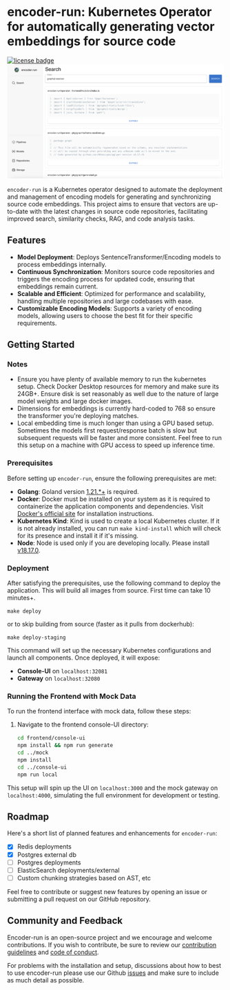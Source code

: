 # encoder-run: Kubernetes Operator for automatically generating vector embeddings for source code
[![license badge](https://img.shields.io/badge/license-Apache--2.0-green.svg)](LICENSE.md)
![Alt text](encoder_home_page.png?raw=true "Encoder Run Search")

`encoder-run` is a Kubernetes operator designed to automate the deployment and management of encoding models for generating and synchronizing source code embeddings. This project aims to ensure that vectors are up-to-date with the latest changes in source code repositories, facilitating improved search, similarity checks, RAG, and code analysis tasks.

## Features
- **Model Deployment**: Deploys SentenceTransformer/Encoding models to process embeddings internally.
- **Continuous Synchronization**: Monitors source code repositories and triggers the encoding process for updated code, ensuring that embeddings remain current.
- **Scalable and Efficient**: Optimized for performance and scalability, handling multiple repositories and large codebases with ease.
- **Customizable Encoding Models**: Supports a variety of encoding models, allowing users to choose the best fit for their specific requirements.

## Getting Started

### Notes
- Ensure you have plenty of available memory to run the kubernetes setup. Check Docker Desktop resources for memory and make sure its 24GB+. Ensure disk is set reasonably as well due to the nature of large model weights and large docker images.
- Dimensions for embeddings is currently hard-coded to 768 so ensure the transformer you're deploying matches.
- Local embedding time is much longer than using a GPU based setup. Sometimes the models first request/response batch is slow but subsequent requests will be faster and more consistent. Feel free to run this setup on a machine with GPU access to speed up inference time.

### Prerequisites
Before setting up `encoder-run`, ensure the following prerequisites are met:
- **Golang**: Goland version [1.21.*+](https://go.dev/dl/) is required.
- **Docker**: Docker must be installed on your system as it is required to containerize the application components and dependencies. Visit [Docker's official site](https://docs.docker.com/get-docker/) for installation instructions.
- **Kubernetes Kind**: Kind is used to create a local Kubernetes cluster. If it is not already installed, you can run `make kind-install` which will check for its presence and install it if it's missing.
- **Node**: Node is used only if you are developing locally. Please install [v18.17.0](https://nodejs.org/en/download/package-manager).

### Deployment
After satisfying the prerequisites, use the following command to deploy the application. This will build all images from source. First time can take 10 minutes+.
```
make deploy
```

or to skip building from source (faster as it pulls from dockerhub):

```
make deploy-staging
```

This command will set up the necessary Kubernetes configurations and launch all components. Once deployed, it will expose:
- **Console-UI** on `localhost:32081`
- **Gateway** on `localhost:32080`

### Running the Frontend with Mock Data
To run the frontend interface with mock data, follow these steps:
1. Navigate to the frontend console-UI directory:
   ```bash
   cd frontend/console-ui
   npm install && npm run generate
   cd ../mock
   npm install
   cd ../console-ui
   npm run local
   ```
This setup will spin up the UI on `localhost:3000` and the mock gateway on `localhost:4000`, simulating the full environment for development or testing.

## Roadmap
Here's a short list of planned features and enhancements for `encoder-run`:

- [X] Redis deployments
- [X] Postgres external db
- [ ] Postgres deployments
- [ ] ElasticSearch deployments/external
- [ ] Custom chunking strategies based on AST, etc

Feel free to contribute or suggest new features by opening an issue or submitting a pull request on our GitHub repository.

## Community and Feedback
Encoder-run is an open-source project and we encourage and welcome contributions. If you wish to contribute, be sure to review our [contribution guidelines](CONTRIBUTING.md) and [code of conduct](CODE_OF_CONDUCT.md).

For problems with the installation and setup, discussions about how to best to use encoder-run please use our Github [issues](https://github.com/encoder-run/operator/issues) and make sure to include as much detail as possible.
